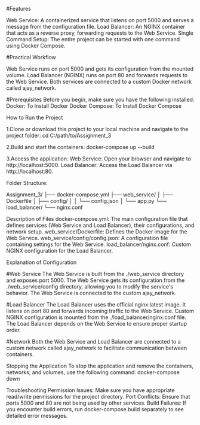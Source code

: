 #Features

Web Service: A containerized service that listens on port 5000 and serves a message from the configuration file.
Load Balancer: An NGINX container that acts as a reverse proxy, forwarding requests to the Web Service.
Single Command Setup: The entire project can be started with one command using Docker Compose.

#Practical Workflow

Web Service runs on port 5000 and gets its configuration from the mounted volume.
Load Balancer (NGINX) runs on port 80 and forwards requests to the Web Service.
Both services are connected to a custom Docker network called ajay_network.

#Prerequisites
Before you begin, make sure you have the following installed:
Docker: To Install Docker
Docker Compose: To Install Docker Compose

How to Run the Project

1.Clone or download this project to your local machine and navigate to the project folder:
cd C:/path/to/Assignment_3 

2.Build and start the containers:
docker-compose up --build

3.Access the application:
Web Service: Open your browser and navigate to http://localhost:5000.
Load Balancer: Access the Load Balancer via http://localhost:80.

Folder Structure:

Assignment_3/
├── docker-compose.yml
├── web_service/
│   ├── Dockerfile
│   ├── config/
│   │   └── config.json
│   └── app.py
└── load_balancer/
    └── nginx.conf

Description of Files
docker-compose.yml: The main configuration file that defines services (Web Service and Load Balancer), their configurations, and network setup.
web_service/Dockerfile: Defines the Docker image for the Web Service.
web_service/config/config.json: A configuration file containing settings for the Web Service.
load_balancer/nginx.conf: Custom NGINX configuration for the Load Balancer.

Explanation of Configuration

#Web Service
The Web Service is built from the ./web_service directory and exposes port 5000.
The Web Service gets its configuration from the ./web_service/config directory, allowing you to modify the service's behavior.
The Web Service is connected to the custom ajay_network.

#Load Balancer
The Load Balancer uses the official nginx:latest image.
It listens on port 80 and forwards incoming traffic to the Web Service.
Custom NGINX configuration is mounted from the ./load_balancer/nginx.conf file.
The Load Balancer depends on the Web Service to ensure proper startup order.

#Network
Both the Web Service and Load Balancer are connected to a custom network called ajay_network to facilitate communication between containers.

Stopping the Application
To stop the application and remove the containers, networks, and volumes, use the following command:
docker-compose down

Troubleshooting
Permission Issues: Make sure you have appropriate read/write permissions for the project directory.
Port Conflicts: Ensure that ports 5000 and 80 are not being used by other services.
Build Failures: If you encounter build errors, run docker-compose build separately to see detailed error messages.
